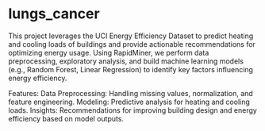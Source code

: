 # lungs_cancer
This project leverages the UCI Energy Efficiency Dataset to predict heating and cooling loads of buildings and provide actionable recommendations for optimizing energy usage. Using RapidMiner, we perform data preprocessing, exploratory analysis, and build machine learning models (e.g., Random Forest, Linear Regression) to identify key factors influencing energy efficiency.

Features:
Data Preprocessing: Handling missing values, normalization, and feature engineering.
Modeling: Predictive analysis for heating and cooling loads.
Insights: Recommendations for improving building design and energy efficiency based on model outputs.
